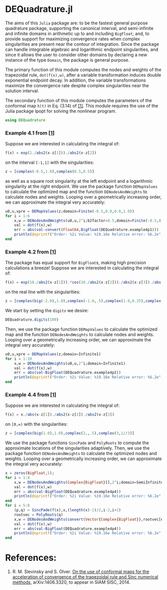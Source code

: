 # DEQuadrature.jl

The aims of this `Julia` package are: to be the fastest general purpose quadrature package,
supporting the canonical interval, and semi-infinite and infinite domains in arithmetic up to
and including `BigFloat`; and, to provide support for maximizing convergence rates when complex
singularities are present near the contour of integration. Since the package can handle integrable
algebraic and logarithmic endpoint singularities, and since it allows the user to consider other
domains by declaring a new instance of the type `Domain`, the package is general purpose.

The primary function of this module computes the nodes and weights
of the trapezoidal rule, `dot(f(x),w)`, after a variable transformation induces
double exponential endpoint decay. In addition, the variable transformations
maximize the convergence rate despite complex singularities near the solution interval.

The secondary function of this module computes the parameters of the
conformal map `h(t)` in Eq. (3.14) of <a href="http://arxiv.org/abs/1406.3320">[1]</a>.
This module requires the use of the Julia package Ipopt for solving the nonlinear program.

```julia
using DEQuadrature
```

### Example 4.1 from <a href="http://arxiv.org/abs/1406.3320">[1]</a>

Suppose we are interested in calculating the integral of:

```julia
f(x) = exp(1./abs2(x-z[1]))./abs2(x-z[2])
```

on the interval `[-1,1]` with the singularities:

```julia
z = [complex(-0.5,1.0),complex(0.5,0.5)]
```

as well as a square root singularity at the left endpoint and a logarithmic singularity at the right endpoint. We use the package function `DEMapValues` to calculate the optimized map and the function `DENodesAndWeights` to calculate nodes and weights. Looping over a geometrically increasing order, we can approximate the integral very accurately:

```julia
u0,u,xpre = DEMapValues(z;domain=Finite(-0.5,0.0,0.0,1.0))
for i = 1:6
	x,w = DENodesAndWeights(u0,u,2^i;b2factor=0.5,domain=Finite(-0.5,0.0,0.0,1.0))
	val = dot(f(x),w)
	err = abs(val-convert(Float64,BigFloat(DEQuadrature.example4p1)))
	println(@sprintf("Order: %2i Value: %19.16e Relative error: %6.2e",i,val,err))
end
```

### Example 4.2 from <a href="http://arxiv.org/abs/1406.3320">[1]</a>

The package has equal support for `BigFloat`s, making high precision calculations a breeze! Suppose we are interested in calculating the integral of:

```julia
f(x) = exp(10./abs2(x-z[1])).*cos(10./abs2(x-z[2]))./abs2(x-z[3])./abs(x-z[4])
```

on the real line with the singularities:

```julia
z = [complex(big(-2.0),1.0),complex(-1.0,.5),complex(1.0,0.25),complex(2.0,1.0)]
```

We start by setting the `digits` we desire:

```julia
DEQuadrature.digits(100)
```

Then, we use the package function `DEMapValues` to calculate the optimized map and the function `DENodesAndWeights` to calculate nodes and weights. Looping over a geometrically increasing order, we can approximate the integral very accurately:

```julia
u0,u,xpre = DEMapValues(z;domain=Infinite1)
for i = 1:10
	x,w = DENodesAndWeights(u0,u,2^i;domain=Infinite1)
	val = dot(f(x),w)
	err = abs(val-BigFloat(DEQuadrature.example4p2))
	println(@sprintf("Order: %2i Value: %19.16e Relative error: %6.2e",i,val,err))
end
```

### Example 4.4 from <a href="http://arxiv.org/abs/1406.3320">[1]</a>

Suppose we are interested in calculating the integral of:

```julia
f(x) = x./abs(x-z[1])./abs2(x-z[2])./abs2(x-z[3])
```

on `[0,∞)` with the singularities:

```julia
z = [complex(big(1.0),1.0),complex(2.,.5),complex(3,1//3)]
```

We use the package functions `SincPade` and `PolyRoots` to compute the approximate locations of the singularities adaptively. Then, we use the package function `DENodesAndWeights` to calculate the optimized nodes and weights. Looping over a geometrically increasing order, we can approximate the integral very accurately:

```julia
x = zeros(BigFloat,5);
for i = 1:4
	x,w = DENodesAndWeights(Complex{BigFloat}[],2^i;domain=SemiInfinite2)
	val = dot(f(x),w)
	err = abs(val-BigFloat(DEQuadrature.example4p4))
	println(@sprintf("Order: %2i Value: %19.16e Relative error: %6.2e",i,val,err))
end
for i = 5:8
	(p,q) = SincPade(f(x),x,(length(x)-1)/2,i-2,i+2)
	rootvec = PolyRoots(q)
	x,w = DENodesAndWeights(convert(Vector{Complex{BigFloat}},rootvec[end-4:2:end]),2^i;domain=SemiInfinite2,Hint=25)
	val = dot(f(x),w)
	err = abs(val-BigFloat(DEQuadrature.example4p4))
	println(@sprintf("Order: %2i Value: %19.16e Relative error: %6.2e",i,val,err))
end
```


# References:


   1.	R. M. Slevinsky and S. Olver. <a href="http://arxiv.org/abs/1406.3320">On the use of conformal maps
		for the acceleration of convergence of the trapezoidal rule
		and Sinc numerical methods</a>, arXiv:1406.3320, to appear in SIAM SISC, 2014.
